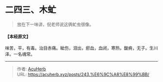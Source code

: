 # 二四三、木虻


> 放在下一味讲，倪老师说这俩虻虫很像。

#### 【本经原文】
味苦，平，有毒。治目赤痛。眦伤，泪出，瘀血，血闭，寒热，酸痟，无子。生川泽。一名魂常。

---

> 作者: [AcuHerb](https://acuherb.xyz)  
> URL: https://acuherb.xyz/posts/243.%E6%9C%A8%E8%99%BB/  

